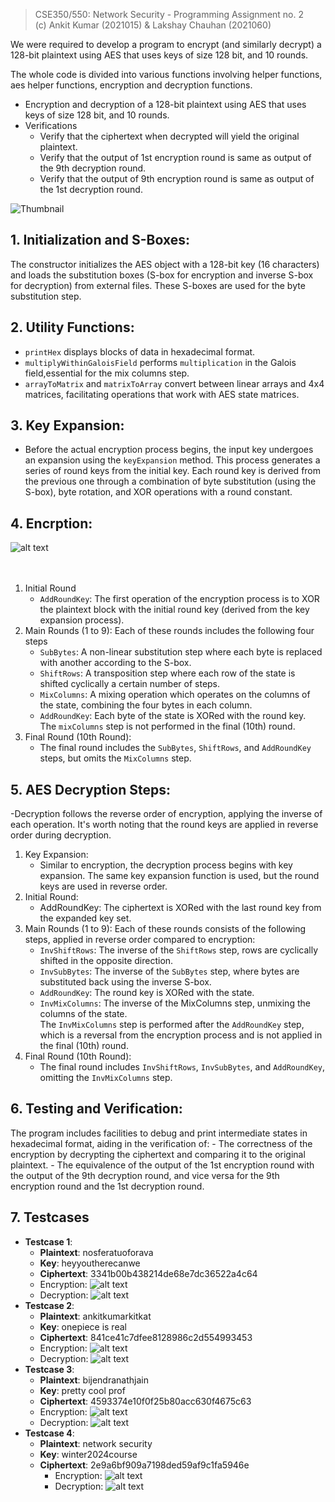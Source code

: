 > CSE350/550: Network Security - Programming Assignment no. 2<br>
> (c) Ankit Kumar (2021015) & Lakshay Chauhan (2021060)

We were required to develop a program to encrypt (and similarly decrypt) a 128-bit plaintext using AES that uses keys
of size 128 bit, and 10 rounds.

The whole code is divided into various functions involving helper functions, aes helper functions, encryption and decryption functions.

- Encryption and decryption of a 128-bit plaintext using AES that uses keys of size 128 bit, and 10 rounds. 
- Verifications
  - Verify that the ciphertext when decrypted will yield the original plaintext.
  - Verify that the output of 1st encryption round is same as output of the 9th decryption round.
  - Verify that the output of 9th encryption round is same as output of the 1st decryption round.

![Thumbnail](./images/thumbnail.png)


## 1.	Initialization and S-Boxes: 
The constructor initializes the AES object with a 128-bit key (16 characters) and loads the substitution boxes (S-box for encryption and inverse S-box for decryption) from external files. These S-boxes are used for the byte substitution step.
## 2.	Utility Functions:

- `printHex` displays blocks of data in hexadecimal format.
- `multiplyWithinGaloisField` performs `multiplication` in the Galois field,essential for the mix columns step.
- `arrayToMatrix` and `matrixToArray` convert between linear arrays and 4x4 matrices, facilitating operations that work with AES state matrices.
## 3.	Key Expansion: 
- Before the actual encryption process begins, the input key undergoes an expansion using the `keyExpansion` method. This process generates a series of round keys from the initial key. Each round key is derived from the previous one through a combination of byte substitution (using the S-box), byte rotation, and XOR operations with a round constant.

## 4. Encrption:
![alt text](./Images/image.png)
<br><br><br>
1.	Initial Round
    - `AddRoundKey`: The first operation of the encryption process is to XOR the plaintext block with the initial round key (derived from the key expansion process).
2.	Main Rounds (1 to 9): Each of these rounds includes the following four steps
    - `SubBytes`: A non-linear substitution step where each byte is replaced with another according to the S-box.
    - `ShiftRows`: A transposition step where each row of the state is shifted cyclically a certain number of steps.
    - `MixColumns`: A mixing operation which operates on the columns of the state, combining the four bytes in each column.
    - `AddRoundKey`: Each byte of the state is XORed with the round key.  
The `mixColumns` step is not performed in the final (10th) round.
3.	Final Round (10th Round):
    - The final round includes the `SubBytes`, `ShiftRows`, and `AddRoundKey` steps, but omits the `MixColumns` step.

## 5. AES Decryption Steps: 
-Decryption follows the reverse order of encryption, applying the inverse of each operation. It's worth noting that the round keys are applied in reverse order during decryption.
1. Key Expansion:  
    - Similar to encryption, the decryption process begins with key expansion. The same key expansion function is used, but the round keys are used in reverse order.
2.	Initial Round:
    - AddRoundKey: The ciphertext is XORed with the last round key from the expanded key set.
3.	Main Rounds (1 to 9): Each of these rounds consists of the following steps, applied in reverse order compared to encryption:
    - `InvShiftRows`: The inverse of the `ShiftRows` step, rows are cyclically shifted in the opposite direction.
    - `InvSubBytes`: The inverse of the `SubBytes` step, where bytes are substituted back using the inverse S-box.
    - `AddRoundKey`: The round key is XORed with the state.
    - `InvMixColumns`: The inverse of the MixColumns step, unmixing the columns of the state.  
The `InvMixColumns` step is performed after the `AddRoundKey` step, which is a reversal from the encryption process and is not applied in the final (10th) round.
4.	Final Round (10th Round):
    - The final round includes `InvShiftRows`, `InvSubBytes`, and `AddRoundKey`, omitting the `InvMixColumns` step.

## 6. Testing and Verification: 

The program includes facilities to debug and print intermediate states in hexadecimal format, aiding in the verification of:
    - The correctness of the encryption by decrypting the ciphertext and comparing it to the original plaintext.
    - The equivalence of the output of the 1st encryption round with the output of the 9th decryption round, and vice versa for the 9th encryption round and the 1st decryption round.


## 7. Testcases

- **Testcase 1**:   
    - **Plaintext**: nosferatuoforava  
    - **Key**: heyyoutherecanwe  
    - **Ciphertext**: 3341b00b438214de68e7dc36522a4c64  
    - Encryption:
    ![alt text](./Images/image-1.png)
    - Decryption:
    ![alt text](./Images/image-9.png)
- **Testcase 2**:
    - **Plaintext**: ankitkumarkitkat  
    - **Key**: onepiece is real  
    - **Ciphertext**: 841ce41c7dfee8128986c2d554993453  
    - Encryption:
    ![alt text](./Images/image-3.png)
    - Decryption:
    ![alt text](./Images/image-8.png)
- **Testcase 3**: 
    - **Plaintext**: bijendranathjain  
    - **Key**: pretty cool prof  
    - **Ciphertext**: 4593374e10f0f25b80acc630f4675c63  
    - Encryption:
    ![alt text](./Images/image-4.png)
    - Decryption:
    ![alt text](./Images/image-7.png)
- **Testcase 4**:
    - **Plaintext**: network security  
    - **Key**: winter2024course  
    - **Ciphertext**: 2e9a6bf909a7198ded59af9c1fa5946e  
        - Encryption:
        ![alt text](./Images/image-5.png)
        - Decryption:
        ![alt text](./Images/image-6.png)